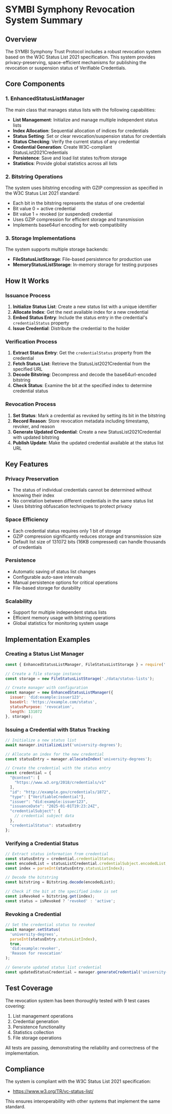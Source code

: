 # SYMBI Symphony Revocation System Summary

## Overview

The SYMBI Symphony Trust Protocol includes a robust revocation system based on the W3C Status List 2021 specification. This system provides privacy-preserving, space-efficient mechanisms for publishing the revocation or suspension status of Verifiable Credentials.

## Core Components

### 1. EnhancedStatusListManager

The main class that manages status lists with the following capabilities:

- **List Management**: Initialize and manage multiple independent status lists
- **Index Allocation**: Sequential allocation of indices for credentials
- **Status Setting**: Set or clear revocation/suspension status for credentials
- **Status Checking**: Verify the current status of any credential
- **Credential Generation**: Create W3C-compliant StatusList2021Credentials
- **Persistence**: Save and load list states to/from storage
- **Statistics**: Provide global statistics across all lists

### 2. Bitstring Operations

The system uses bitstring encoding with GZIP compression as specified in the W3C Status List 2021 standard:

- Each bit in the bitstring represents the status of one credential
- Bit value 0 = active credential
- Bit value 1 = revoked (or suspended) credential
- Uses GZIP compression for efficient storage and transmission
- Implements base64url encoding for web compatibility

### 3. Storage Implementations

The system supports multiple storage backends:

- **FileStatusListStorage**: File-based persistence for production use
- **MemoryStatusListStorage**: In-memory storage for testing purposes

## How It Works

### Issuance Process

1. **Initialize Status List**: Create a new status list with a unique identifier
2. **Allocate Index**: Get the next available index for a new credential
3. **Embed Status Entry**: Include the status entry in the credential's `credentialStatus` property
4. **Issue Credential**: Distribute the credential to the holder

### Verification Process

1. **Extract Status Entry**: Get the `credentialStatus` property from the credential
2. **Fetch Status List**: Retrieve the StatusList2021Credential from the specified URL
3. **Decode Bitstring**: Decompress and decode the base64url-encoded bitstring
4. **Check Status**: Examine the bit at the specified index to determine credential status

### Revocation Process

1. **Set Status**: Mark a credential as revoked by setting its bit in the bitstring
2. **Record Reason**: Store revocation metadata including timestamp, revoker, and reason
3. **Generate Updated Credential**: Create a new StatusList2021Credential with updated bitstring
4. **Publish Update**: Make the updated credential available at the status list URL

## Key Features

### Privacy Preservation

- The status of individual credentials cannot be determined without knowing their index
- No correlation between different credentials in the same status list
- Uses bitstring obfuscation techniques to protect privacy

### Space Efficiency

- Each credential status requires only 1 bit of storage
- GZIP compression significantly reduces storage and transmission size
- Default list size of 131072 bits (16KB compressed) can handle thousands of credentials

### Persistence

- Automatic saving of status list changes
- Configurable auto-save intervals
- Manual persistence options for critical operations
- File-based storage for durability

### Scalability

- Support for multiple independent status lists
- Efficient memory usage with bitstring operations
- Global statistics for monitoring system usage

## Implementation Examples

### Creating a Status List Manager

```javascript
const { EnhancedStatusListManager, FileStatusListStorage } = require('./dist/core/trust/revocation/enhanced-status-list');

// Create a file storage instance
const storage = new FileStatusListStorage('./data/status-lists');

// Create manager with configuration
const manager = new EnhancedStatusListManager({
  issuer: 'did:example:issuer123',
  baseUrl: 'https://example.com/status',
  statusPurpose: 'revocation',
  length: 131072
}, storage);
```

### Issuing a Credential with Status Tracking

```javascript
// Initialize a new status list
await manager.initializeList('university-degrees');

// Allocate an index for the new credential
const statusEntry = manager.allocateIndex('university-degrees');

// Create the credential with the status entry
const credential = {
  "@context": [
    "https://www.w3.org/2018/credentials/v1"
  ],
  "id": "http://example.gov/credentials/1872",
  "type": ["VerifiableCredential"],
  "issuer": "did:example:issuer123",
  "issuanceDate": "2025-01-01T19:23:24Z",
  "credentialSubject": {
    // credential subject data
  },
  "credentialStatus": statusEntry
};
```

### Verifying a Credential Status

```javascript
// Extract status information from credential
const statusEntry = credential.credentialStatus;
const encodedList = statusListCredential.credentialSubject.encodedList;
const index = parseInt(statusEntry.statusListIndex);

// Decode the bitstring
const bitstring = Bitstring.decode(encodedList);

// Check if the bit at the specified index is set
const isRevoked = bitstring.get(index);
const status = isRevoked ? 'revoked' : 'active';
```

### Revoking a Credential

```javascript
// Set the credential status to revoked
await manager.setStatus(
  'university-degrees', 
  parseInt(statusEntry.statusListIndex), 
  true, 
  'did:example:revoker', 
  'Reason for revocation'
);

// Generate updated status list credential
const updatedStatusCredential = manager.generateCredential('university-degrees');
```

## Test Coverage

The revocation system has been thoroughly tested with 9 test cases covering:

1. List management operations
2. Credential generation
3. Persistence functionality
4. Statistics collection
5. File storage operations

All tests are passing, demonstrating the reliability and correctness of the implementation.

## Compliance

The system is compliant with the W3C Status List 2021 specification:
- https://www.w3.org/TR/vc-status-list/

This ensures interoperability with other systems that implement the same standard.